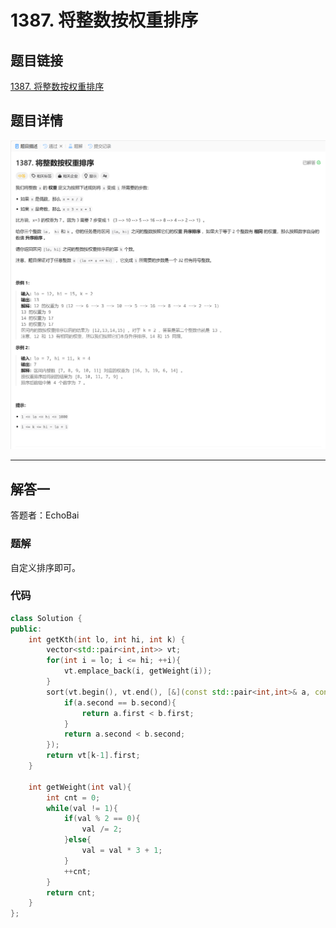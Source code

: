 # 1387. 将整数按权重排序
## 题目链接  
[1387. 将整数按权重排序](https://leetcode.cn/problems/sort-integers-by-the-power-value/description/?envType=daily-question&envId=2024-12-22)
## 题目详情
![题目图片](Img/1387.png)

***
## 解答一
答题者：EchoBai

### 题解
自定义排序即可。

### 代码
``` cpp
class Solution {
public:
    int getKth(int lo, int hi, int k) {
        vector<std::pair<int,int>> vt;
        for(int i = lo; i <= hi; ++i){
            vt.emplace_back(i, getWeight(i));
        }
        sort(vt.begin(), vt.end(), [&](const std::pair<int,int>& a, const std::pair<int,int>& b){
            if(a.second == b.second){
                return a.first < b.first;
            }
            return a.second < b.second;
        });
        return vt[k-1].first;
    }

    int getWeight(int val){
        int cnt = 0;
        while(val != 1){
            if(val % 2 == 0){
                val /= 2;
            }else{
                val = val * 3 + 1;
            }
            ++cnt;
        }
        return cnt;
    }
};
```
